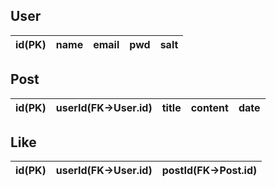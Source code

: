 ## **User**

|id(PK)|name|email|pwd|salt|
|-|-|-|-|-|

## **Post**

|id(PK)|userId(FK->User.id)|title|content|date|
|-|-|-|-|-|

## **Like**

|id(PK)|userId(FK->User.id)|postId(FK->Post.id)|
|-|-|-|

